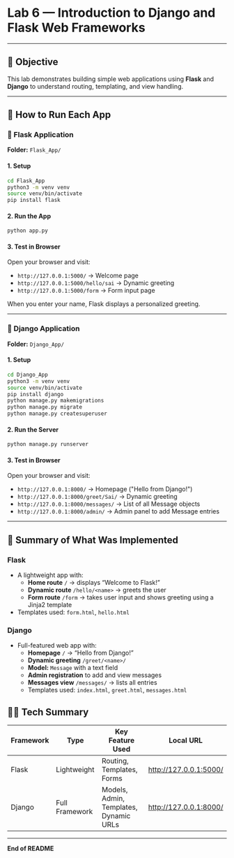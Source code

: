 # Lab 6 — Introduction to Django and Flask Web Frameworks
---

## 🧩 Objective
This lab demonstrates building simple web applications using **Flask** and **Django** to understand routing, templating, and view handling.

---

## 🚀 How to Run Each App

### 🧠 Flask Application

**Folder:** `Flask_App/`

#### 1. Setup
```bash
cd Flask_App
python3 -m venv venv
source venv/bin/activate
pip install flask
```

#### 2. Run the App
```bash
python app.py
```

#### 3. Test in Browser
Open your browser and visit:
- `http://127.0.0.1:5000/` → Welcome page  
- `http://127.0.0.1:5000/hello/sai` → Dynamic greeting  
- `http://127.0.0.1:5000/form` → Form input page  

When you enter your name, Flask displays a personalized greeting.

---

### 🧱 Django Application

**Folder:** `Django_App/`

#### 1. Setup
```bash
cd Django_App
python3 -m venv venv
source venv/bin/activate
pip install django
python manage.py makemigrations
python manage.py migrate
python manage.py createsuperuser
```

#### 2. Run the Server
```bash
python manage.py runserver
```

#### 3. Test in Browser
Open your browser and visit:
- `http://127.0.0.1:8000/` → Homepage ("Hello from Django!")  
- `http://127.0.0.1:8000/greet/Sai/` → Dynamic greeting  
- `http://127.0.0.1:8000/messages/` → List of all Message objects  
- `http://127.0.0.1:8000/admin/` → Admin panel to add Message entries  

---

## 🧰 Summary of What Was Implemented

### Flask
- A lightweight app with:
  - **Home route** `/` → displays “Welcome to Flask!”
  - **Dynamic route** `/hello/<name>` → greets the user
  - **Form route** `/form` → takes user input and shows greeting using a Jinja2 template
- Templates used: `form.html`, `hello.html`

### Django
- Full-featured web app with:
  - **Homepage** `/` → “Hello from Django!”
  - **Dynamic greeting** `/greet/<name>/`
  - **Model:** `Message` with a text field
  - **Admin registration** to add and view messages
  - **Messages view** `/messages/` → lists all entries
  - Templates used: `index.html`, `greet.html`, `messages.html`



## 🧑‍💻 Tech Summary
| Framework | Type | Key Feature Used | Local URL |
|------------|------|------------------|------------|
| Flask | Lightweight | Routing, Templates, Forms | http://127.0.0.1:5000/ |
| Django | Full Framework | Models, Admin, Templates, Dynamic URLs | http://127.0.0.1:8000/ |

---

**End of README**

